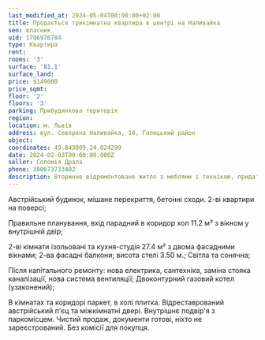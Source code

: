 ```yaml
---
last_modified_at: 2024-05-04T00:00:00+02:00
title: Продається трикімнатна квартира в центрі на Наливайка
seo: власник
uid: 1706976784
type: Квартира
rent:
rooms: '3'
surface: '81.1'
surface_land:
price: $149000
price_sqmt:
floor: '2'
floors: '3'
parking: Прибудинкова територія
region:
location: м. Львів
address: вул. Северина Наливайка, 14, Галицький район
object:
coordinates: 49.843009,24.024299
date: 2024-02-03T00:00:00.000Z
seller: Соломія Драла
phone: 380673733402
description: Вторинне відремонтоване житло з меблями і технікою, придатне для проживання
---
```


Австрійський будинок, мішане перекриття, бетонні сходи. 2-ві квартири на поверсі;

Правильне планування, вхід парадний в коридор хол 11.2 м² з вікном у внутрішній двір;

2-ві кімнати ізольовані та кухня-студія 27.4 м² з двома фасадними вікнами; 2-ва фасадні балкони; висота стелі 3.50 м.;
Світла та сонячна;

Після капітального ремонту: нова електрика, сантехніка, заміна стояка каналізації, нова система вентиляції;
Двоконтурний газовий котел (узаконений);

В кімнатах та коридорі паркет, в холі плитка. Відреставрований австрійський п'єц та міжкімнатні двері. Внутрішнє подвір'я з паркомісцем. Чистий продаж, документи готові, ніхто не зареєстрований. Без комісії для покупця.

